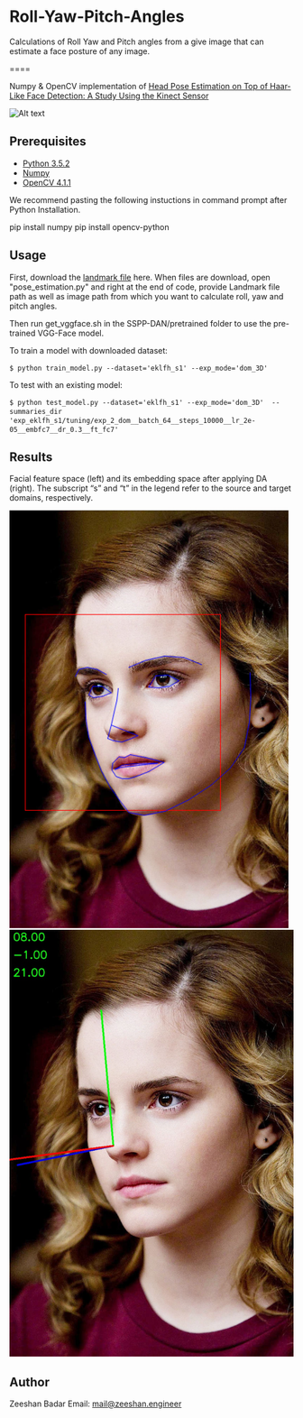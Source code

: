 # Roll-Yaw-Pitch-Angles
Calculations of Roll Yaw and Pitch angles from a give image that can estimate a face posture of any image.

====

Numpy & OpenCV implementation of [Head Pose Estimation on Top of Haar-Like Face Detection: A Study Using the Kinect Sensor](https://www.researchgate.net/figure/The-head-pose-rotation-angles-Yaw-is-the-rotation-around-the-Y-axis-Pitch-around-the_fig1_281587953)

![Alt text](./figure/overallflow.PNG)

Prerequisites
-------------
* [Python 3.5.2](https://www.python.org/downloads/release/python-352/)
* [Numpy](https://pypi.org/project/numpy/)
* [OpenCV 4.1.1](http://opencv.org/releases.html)


We recommend pasting the following instuctions in command prompt after Python Installation.

   pip install numpy
   pip install opencv-python

Usage
-------------

First, download the [landmark file](https://drive.google.com/open?id=1PFh3s8WL6_tmMe-oNXM73526ngXQ51TD) here. When files are download, open "pose_estimation.py" and right at the end of code, provide Landmark file path as well as image path from which you want to calculate roll, yaw and pitch angles.


Then run get_vggface.sh in the SSPP-DAN/pretrained folder to use the pre-trained VGG-Face model.

To train a model with downloaded dataset:
```
$ python train_model.py --dataset='eklfh_s1' --exp_mode='dom_3D' 
```

To test with an existing model:
```
$ python test_model.py --dataset='eklfh_s1' --exp_mode='dom_3D'  --summaries_dir 'exp_eklfh_s1/tuning/exp_2_dom__batch_64__steps_10000__lr_2e-05__embfc7__dr_0.3__ft_fc7' 
```

Results
-------------
Facial feature space (left) and its embedding space after applying DA (right). The subscript “s” and “t” in the
legend refer to the source and target domains, respectively.

![Alt text](./landmarks_detected.png)
![Alt text](./some.jpg)



Author
------------
Zeeshan Badar 
Email: mail@zeeshan.engineer
